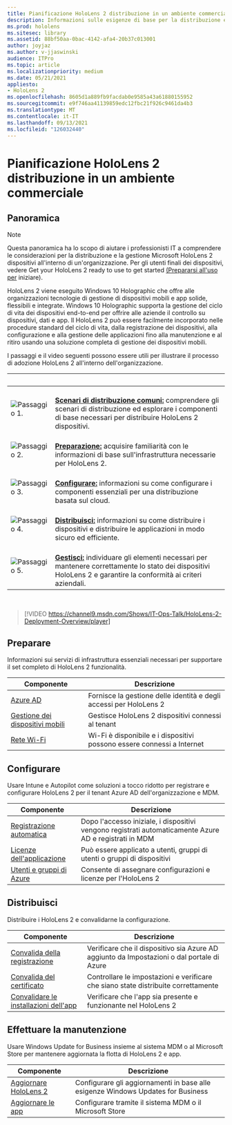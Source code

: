 ```yaml
---
title: Pianificazione HoloLens 2 distribuzione in un ambiente commerciale
description: Informazioni sulle esigenze di base per la distribuzione e la gestione di HoloLens in ambienti aziendali, tra cui l'infrastruttura, Azure Active Directory e la gestione dei dispositivi mobili.
ms.prod: hololens
ms.sitesec: library
ms.assetid: 88bf50aa-0bac-4142-afa4-20b37c013001
author: joyjaz
ms.author: v-jjaswinski
audience: ITPro
ms.topic: article
ms.localizationpriority: medium
ms.date: 05/21/2021
appliesto:
- HoloLens 2
ms.openlocfilehash: 8605d1a889fb9facdab0e9585a43a61880155952
ms.sourcegitcommit: e9f746aa41139859edc12fbc21f926c9461da4b3
ms.translationtype: MT
ms.contentlocale: it-IT
ms.lasthandoff: 09/13/2021
ms.locfileid: "126032440"
---
```

# <a name="planning-hololens-2-deployment-in-a-commercial-environment"></a>Pianificazione HoloLens 2 distribuzione in un ambiente commerciale

## <a name="overview"></a>Panoramica

> [!NOTE]
> Questa panoramica ha lo scopo di aiutare i professionisti IT a comprendere le considerazioni per la distribuzione e la gestione Microsoft HoloLens 2 dispositivi all'interno di un'organizzazione. Per gli utenti finali dei dispositivi, vedere Get your HoloLens 2 ready to use to get started [(Prepararsi all'uso per](hololens2-setup.md) iniziare).

HoloLens 2 viene eseguito Windows 10 Holographic che offre alle organizzazioni tecnologie di gestione di dispositivi mobili e app solide, flessibili e integrate. Windows 10 Holographic supporta la gestione del ciclo di vita dei dispositivi end-to-end per offrire alle aziende il controllo su dispositivi, dati e app. Il HoloLens 2 può essere facilmente incorporato nelle procedure standard del ciclo di vita, dalla registrazione dei dispositivi, alla configurazione e alla gestione delle applicazioni fino alla manutenzione e al ritiro usando una soluzione completa di gestione dei dispositivi mobili.

I passaggi e il video seguenti possono essere utili per illustrare il processo di adozione HoloLens 2 all'interno dell'organizzazione.

| &nbsp; | &nbsp; |
|--|--|
| ![Passaggio 1.](images/1green.png)| <br/> **[Scenari di distribuzione comuni:](hololens-requirements.md)** comprendere gli scenari di distribuzione ed esplorare i componenti di base necessari per distribuire HoloLens 2 dispositivi. |
| ![Passaggio 2.](images/2green.png)| <br/> **[Preparazione:](#prepare)** acquisire familiarità con le informazioni di base sull'infrastruttura necessarie per HoloLens 2. |
| ![Passaggio 3.](images/3green.png) | <br/> **[Configurare:](#configure)** informazioni su come configurare i componenti essenziali per una distribuzione basata sul cloud. |
| ![Passaggio 4.](images/4green.png) | <br/> **[Distribuisci:](#deploy)** informazioni su come distribuire i dispositivi e distribuire le applicazioni in modo sicuro ed efficiente. |
| ![Passaggio 5.](images/5green.png) | <br/> **[Gestisci:](#maintain)** individuare gli elementi necessari per mantenere correttamente lo stato dei dispositivi HoloLens 2 e garantire la conformità ai criteri aziendali. |

<br/>

> [!VIDEO https://channel9.msdn.com/Shows/IT-Ops-Talk/HoloLens-2-Deployment-Overview/player]

## <a name="prepare"></a>Preparare

Informazioni sui servizi di infrastruttura essenziali necessari per supportare il set completo di HoloLens 2 funzionalità.

| Componente | Descrizione |
|-----------|------------|
| [Azure AD](hololens-identity.md) | Fornisce la gestione delle identità e degli accessi per HoloLens 2  |
| [Gestione dei dispositivi mobili](hololens-mdm-configure.md)| Gestisce HoloLens 2 dispositivi connessi al tenant  |
| [Rete Wi-Fi](hololens-commercial-infrastructure.md)| Wi-Fi è disponibile e i dispositivi possono essere connessi a Internet  |

## <a name="configure"></a>Configurare

Usare Intune e Autopilot come soluzioni a tocco ridotto per registrare e configurare HoloLens 2 per il tenant Azure AD dell'organizzazione e MDM.

| Componente | Descrizione |
|-----------|------------|
| [Registrazione automatica](hololens-enroll-mdm.md#auto-enrollment-in-mdm) | Dopo l'accesso iniziale, i dispositivi vengono registrati automaticamente Azure AD e registrati in MDM  |
| [Licenze dell'applicazione](hololens2-cloud-connected-configure.md#application-licenses)| Può essere applicato a utenti, gruppi di utenti o gruppi di dispositivi  |
| [Utenti e gruppi di Azure](hololens2-cloud-connected-configure.md#azure-users-and-groups) | Consente di assegnare configurazioni e licenze per l'HoloLens 2  |

## <a name="deploy"></a>Distribuisci

Distribuire i HoloLens 2 e convalidarne la configurazione. 

| Componente | Descrizione |
|-----------|------------|
| [Convalida della registrazione](hololens2-corp-connected-deploy.md#enrollment-validation) | Verificare che il dispositivo sia Azure AD aggiunto da Impostazioni o dal portale di Azure |
| [Convalida del certificato](hololens2-corp-connected-deploy.md#wi-fi-certificate-validation) | Controllare le impostazioni e verificare che siano state distribuite correttamente |
| [Convalidare le installazioni dell'app](hololens2-corp-connected-deploy.md#validate-lob-app-install) | Verificare che l'app sia presente e funzionante nel HoloLens 2 |

## <a name="maintain"></a>Effettuare la manutenzione

Usare Windows Update for Business insieme al sistema MDM o al Microsoft Store per mantenere aggiornata la flotta di HoloLens 2 e app.

| Componente | Descrizione |
|-----------|------------|
| [Aggiornare HoloLens 2](hololens-updates.md) | Configurare gli aggiornamenti in base alle esigenze Windows Updates for Business |
| [Aggiornare le app](app-deploy-overview.md) | Configurare tramite il sistema MDM o il Microsoft Store

